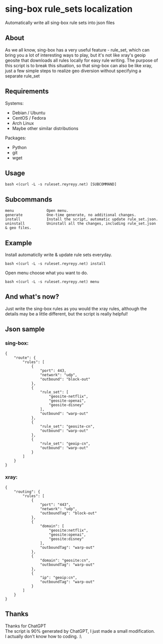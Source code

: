# sing-box rule_sets localization
Automatically write all sing-box rule sets into json files

## About
As we all know, sing-box has a very useful feature - rule_set, which can bring you a lot of interesting ways to play, but it's not like xray's geoip geosite that downloads all rules locally for easy rule writing. The purpose of this script is to break this situation, so that sing-box can also be like xray, just a few simple steps to realize geo diversion without specifying a separate rule_set

## Requirements
Systems:
- Debian / Ubuntu
- CentOS / Fedora
- Arch Linux
- Maybe other similar distributions

Packages:
- Python
- git
- wget

## Usage
```
bash <(curl -L -s ruleset.reyreyy.net) [SUBCOMMAND]
```

## Subcommands
```
menu               Open menu.
generate           One-time generate, no additional changes.
install            Install the script, automatic update rule_set.json.
uninstall          Uninstall all the changes, including rule_set.json & geo files.
```

## Example
Install automaticlly write & update rule sets everyday.
```
bash <(curl -L -s ruleset.reyreyy.net) install
```
Open menu choose what you want to do.
```
bash <(curl -L -s ruleset.reyreyy.net) menu
```

## And what's now?
Just write the sing-box rules as you would the xray rules, although the details may be a little different, but the script is really helpful!

## Json sample
### sing-box:
```
{
    "route": {
        "rules": [
            {
                "port": 443,
                "network": "udp",
                "outbound": "block-out"
            },
            {
                "rule_set": [
                    "geosite-netflix",
                    "geosite-openai",
                    "geosite-disney"
                ],
                "outbound": "warp-out"
            },
            {
                "rule_set": "geosite-cn",
                "outbound": "warp-out"
            },
            {
                "rule_set": "geoip-cn",
                "outbound": "warp-out"
            }
        ]
    }
}
```
### xray:
```
{
    "routing": {
        "rules": [
            {
                "port": "443",
                "network": "udp",
                "outboundTag": "block-out"
            },
            {
                "domain": [
                    "geosite:netflix",
                    "geosite:openai",
                    "geosite:disney"
                ],
                "outboundTag": "warp-out"
            },
            {
                "domain": "geosite:cn",
                "outboundTag": "warp-out"
            },
            {
                "ip": "geoip:cn",
                "outboundTag": "warp-out"
            }
        ]
    }
}
```

## Thanks
Thanks for ChatGPT <br>
The script is 90% generated by ChatGPT, I just made a small modification. <br>
I actually don't know how to coding. :\